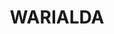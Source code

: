 ---
lastmod: '2025-04-06T06:05:20+00:00'
latitude: -29.441821
layout: suburb
longitude: 150.547545
postcode: '2402'
state: NSW
title: WARIALDA
url: /nsw/warialda/
---